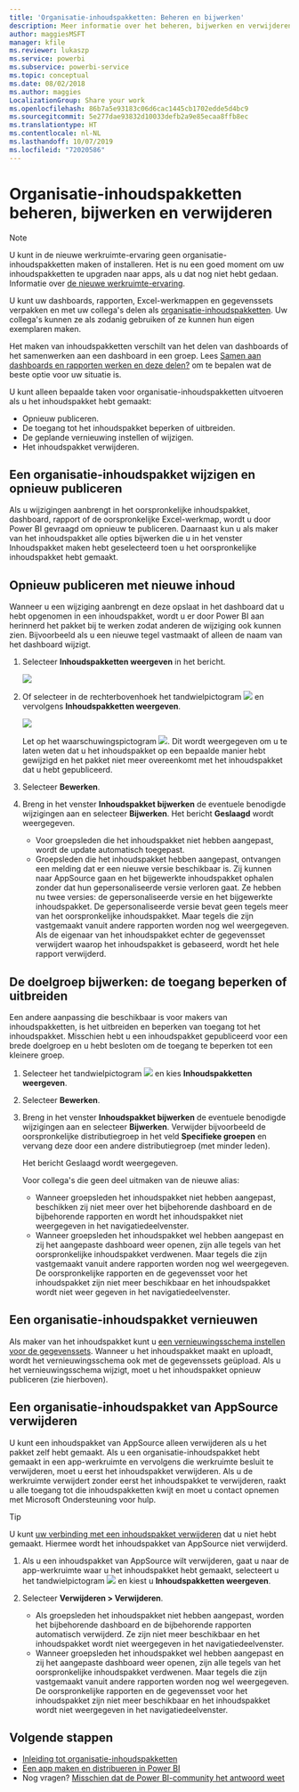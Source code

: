 ```yaml
---
title: 'Organisatie-inhoudspakketten: Beheren en bijwerken'
description: Meer informatie over het beheren, bijwerken en verwijderen van de organisatie-inhoudspakketten in Power BI.
author: maggiesMSFT
manager: kfile
ms.reviewer: lukaszp
ms.service: powerbi
ms.subservice: powerbi-service
ms.topic: conceptual
ms.date: 08/02/2018
ms.author: maggies
LocalizationGroup: Share your work
ms.openlocfilehash: 86b7a5e93183c06d6cac1445cb1702edde5d4bc9
ms.sourcegitcommit: 5e277dae93832d10033defb2a9e85ecaa8ffb8ec
ms.translationtype: HT
ms.contentlocale: nl-NL
ms.lasthandoff: 10/07/2019
ms.locfileid: "72020586"
---
```

# <a name="manage-update-and-delete-organizational-content-packs"></a>Organisatie-inhoudspakketten beheren, bijwerken en verwijderen
> [!NOTE]
> U kunt in de nieuwe werkruimte-ervaring geen organisatie-inhoudspakketten maken of installeren. Het is nu een goed moment om uw inhoudspakketten te upgraden naar apps, als u dat nog niet hebt gedaan. Informatie over [de nieuwe werkruimte-ervaring](service-create-the-new-workspaces.md).
> 

U kunt uw dashboards, rapporten, Excel-werkmappen en gegevenssets verpakken en met uw collega's delen als [organisatie-inhoudspakketten](service-organizational-content-pack-introduction.md). Uw collega's kunnen ze als zodanig gebruiken of ze kunnen hun eigen exemplaren maken.

Het maken van inhoudspakketten verschilt van het delen van dashboards of het samenwerken aan een dashboard in een groep. Lees [Samen aan dashboards en rapporten werken en deze delen?](service-how-to-collaborate-distribute-dashboards-reports.md) om te bepalen wat de beste optie voor uw situatie is.

U kunt alleen bepaalde taken voor organisatie-inhoudspakketten uitvoeren als u het inhoudspakket hebt gemaakt:

* Opnieuw publiceren.
* De toegang tot het inhoudspakket beperken of uitbreiden.
* De geplande vernieuwing instellen of wijzigen.
* Het inhoudspakket verwijderen.

## <a name="modify-and-re-publish-an-organizational-content-pack"></a>Een organisatie-inhoudspakket wijzigen en opnieuw publiceren
Als u wijzigingen aanbrengt in het oorspronkelijke inhoudspakket, dashboard, rapport of de oorspronkelijke Excel-werkmap, wordt u door Power BI gevraagd om opnieuw te publiceren. Daarnaast kun u als maker van het inhoudspakket alle opties bijwerken die u in het venster Inhoudspakket maken hebt geselecteerd toen u het oorspronkelijke inhoudspakket hebt gemaakt. 

## <a name="republish-with-new-content"></a>Opnieuw publiceren met nieuwe inhoud
Wanneer u een wijziging aanbrengt en deze opslaat in het dashboard dat u hebt opgenomen in een inhoudspakket, wordt u er door Power BI aan herinnerd het pakket bij te werken zodat anderen de wijziging ook kunnen zien. Bijvoorbeeld als u een nieuwe tegel vastmaakt of alleen de naam van het dashboard wijzigt.

1. Selecteer **Inhoudspakketten weergeven** in het bericht.
   
   ![](media/service-organizational-content-pack-manage-update-delete/pbi_contpkchangesmessage.png)
2. Of selecteer in de rechterbovenhoek het tandwielpictogram ![](media/service-organizational-content-pack-manage-update-delete/cog.png) en vervolgens **Inhoudspakketten weergeven**.
   
   ![](media/service-organizational-content-pack-manage-update-delete/pbi_contpkview.png)
   
   Let op het waarschuwingspictogram ![](media/service-organizational-content-pack-manage-update-delete/pbi_contpkwarningicon.png).  Dit wordt weergegeven om u te laten weten dat u het inhoudspakket op een bepaalde manier hebt gewijzigd en het pakket niet meer overeenkomt met het inhoudspakket dat u hebt gepubliceerd.
3. Selecteer **Bewerken**.  
4. Breng in het venster **Inhoudspakket bijwerken** de eventuele benodigde wijzigingen aan en selecteer **Bijwerken**. Het bericht **Geslaagd** wordt weergegeven.
   
   * Voor groepsleden die het inhoudspakket niet hebben aangepast, wordt de update automatisch toegepast.
   * Groepsleden die het inhoudspakket hebben aangepast, ontvangen een melding dat er een nieuwe versie beschikbaar is.  Zij kunnen naar AppSource gaan en het bijgewerkte inhoudspakket ophalen zonder dat hun gepersonaliseerde versie verloren gaat.  Ze hebben nu twee versies: de gepersonaliseerde versie en het bijgewerkte inhoudspakket.  De gepersonaliseerde versie bevat geen tegels meer van het oorspronkelijke inhoudspakket.  Maar tegels die zijn vastgemaakt vanuit andere rapporten worden nog wel weergegeven. Als de eigenaar van het inhoudspakket echter de gegevensset verwijdert waarop het inhoudspakket is gebaseerd, wordt het hele rapport verwijderd.  

## <a name="update-the-audience-expand-or-restrict-access"></a>De doelgroep bijwerken: de toegang beperken of uitbreiden
Een andere aanpassing die beschikbaar is voor makers van inhoudspakketten, is het uitbreiden en beperken van toegang tot het inhoudspakket.  Misschien hebt u een inhoudspakket gepubliceerd voor een brede doelgroep en u hebt besloten om de toegang te beperken tot een kleinere groep.  

1. Selecteer het tandwielpictogram ![](media/service-organizational-content-pack-manage-update-delete/cog.png) en kies **Inhoudspakketten weergeven**.
2. Selecteer **Bewerken**. 
3. Breng in het venster **Inhoudspakket bijwerken** de eventuele benodigde wijzigingen aan en selecteer **Bijwerken**. Verwijder bijvoorbeeld de oorspronkelijke distributiegroep in het veld **Specifieke groepen** en vervang deze door een andere distributiegroep (met minder leden).
   
   Het bericht Geslaagd wordt weergegeven.
   
   Voor collega's die geen deel uitmaken van de nieuwe alias:
   
   * Wanneer groepsleden het inhoudspakket niet hebben aangepast, beschikken zij niet meer over het bijbehorende dashboard en de bijbehorende rapporten en wordt het inhoudspakket niet weergegeven in het navigatiedeelvenster.
   * Wanneer groepsleden het inhoudspakket wel hebben aangepast en zij het aangepaste dashboard weer openen, zijn alle tegels van het oorspronkelijke inhoudspakket verdwenen.  Maar tegels die zijn vastgemaakt vanuit andere rapporten worden nog wel weergegeven. De oorspronkelijke rapporten en de gegevensset voor het inhoudspakket zijn niet meer beschikbaar en het inhoudspakket wordt niet weer gegeven in het navigatiedeelvenster.   

## <a name="refresh-an-organizational-content-pack"></a>Een organisatie-inhoudspakket vernieuwen
Als maker van het inhoudspakket kunt u [een vernieuwingsschema instellen voor de gegevenssets](refresh-data.md).  Wanneer u het inhoudspakket maakt en uploadt, wordt het vernieuwingsschema ook met de gegevenssets geüpload. Als u het vernieuwingsschema wijzigt, moet u het inhoudspakket opnieuw publiceren (zie hierboven).

## <a name="delete-an-organizational-content-pack-from-appsource"></a>Een organisatie-inhoudspakket van AppSource verwijderen
U kunt een inhoudspakket van AppSource alleen verwijderen als u het pakket zelf hebt gemaakt. Als u een organisatie-inhoudspakket hebt gemaakt in een app-werkruimte en vervolgens die werkruimte besluit te verwijderen, moet u eerst het inhoudspakket verwijderen. Als u de werkruimte verwijdert zonder eerst het inhoudspakket te verwijderen, raakt u alle toegang tot die inhoudspakketten kwijt en moet u contact opnemen met Microsoft Ondersteuning voor hulp. 

> [!TIP]
> U kunt [uw verbinding met een inhoudspakket verwijderen](service-organizational-content-pack-disconnect.md) dat u niet hebt gemaakt. Hiermee wordt het inhoudspakket van AppSource niet verwijderd.
> 
> 

1. Als u een inhoudspakket van AppSource wilt verwijderen, gaat u naar de app-werkruimte waar u het inhoudspakket hebt gemaakt, selecteert u het tandwielpictogram ![](media/service-organizational-content-pack-manage-update-delete/cog.png) en kiest u **Inhoudspakketten weergeven**.
2. Selecteer **Verwijderen \> Verwijderen**. 
   
   * Als groepsleden het inhoudspakket niet hebben aangepast, worden het bijbehorende dashboard en de bijbehorende rapporten automatisch verwijderd. Ze zijn niet meer beschikbaar en het inhoudspakket wordt niet weergegeven in het navigatiedeelvenster.
   * Wanneer groepsleden het inhoudspakket wel hebben aangepast en zij het aangepaste dashboard weer openen, zijn alle tegels van het oorspronkelijke inhoudspakket verdwenen.  Maar tegels die zijn vastgemaakt vanuit andere rapporten worden nog wel weergegeven. De oorspronkelijke rapporten en de gegevensset voor het inhoudspakket zijn niet meer beschikbaar en het inhoudspakket wordt niet weergegeven in het navigatiedeelvenster.   

## <a name="next-steps"></a>Volgende stappen
* [Inleiding tot organisatie-inhoudspakketten](service-organizational-content-pack-introduction.md)
* [Een app maken en distribueren in Power BI](service-create-distribute-apps.md) 
* Nog vragen? [Misschien dat de Power BI-community het antwoord weet](http://community.powerbi.com/)

